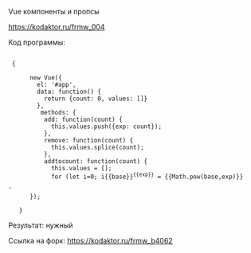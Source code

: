 Vue компоненты и пропсы

<https://kodaktor.ru/frmw_004> 

Код программы:
<pre><code>  
 {

      new Vue({ 
        el: '#app',
        data: function() {
          return {count: 0, values: []}
  		},
         methods: {
          add: function(count) {
            this.values.push({exp: count});
          },
          remove: function(count) {
            this.values.splice(count);                         
          },
          addtocount: function(count) {
            this.values = [];                  
            for (let i=0; i<count; i++) {
            	this.values.push({exp: i}); 
            }                       
          }
        }
      });

      Vue.component('Deg', {
           props: ['base', 'exp'],          
           template: '<p>{{base}}<sup>{{exp}}</sup> = {{Math.pow(base,exp)}}</p>'
	  });
  
   }
</code></pre>

Результат: нужный

Ссылка на форк: <https://kodaktor.ru/frmw_b4062>
